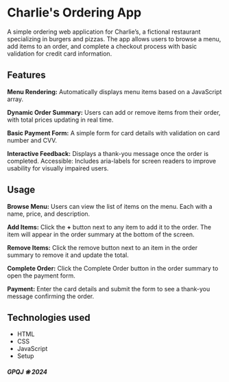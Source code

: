 # Charlie's Ordering App

A simple ordering web application for Charlie’s, a fictional restaurant specializing in burgers and pizzas. The app allows users to browse a menu, add items to an order, and complete a checkout process with basic validation for credit card information.


## Features

**Menu Rendering:** Automatically displays menu items based on a JavaScript array.

**Dynamic Order Summary:** Users can add or remove items from their order, with total prices updating in real time.

**Basic Payment Form:** A simple form for card details with validation on card number and CVV.

**Interactive Feedback:** Displays a thank-you message once the order is completed.
Accessible: Includes aria-labels for screen readers to improve usability for visually impaired users.


## Usage

**Browse Menu:** Users can view the list of items on the menu. Each with a name, price, and description.

**Add Items:** Click the **+** button next to any item to add it to the order. The item will appear in the order summary at the bottom of the screen.

**Remove Items:** Click the remove button next to an item in the order summary to remove it and update the total.

**Complete Order:** Click the Complete Order button in the order summary to open the payment form.

**Payment:** Enter the card details and submit the form to see a thank-you message confirming the order.


## Technologies used

- HTML
- CSS
- JavaScript
- Setup





##### GPQJ ❀ 2024
